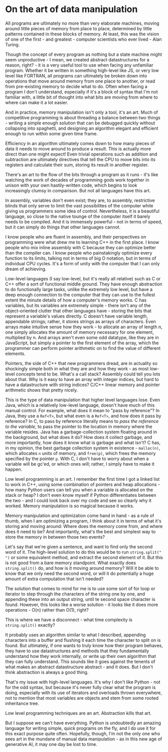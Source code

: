 # On the art of data manipulation

All programs are ultimately no more than very elaborate machines, moving around little pieces of memory from place to place, determined by
little patterns contained in these blocks of memory. At least, this was the vision of one of the first - and greatest - computer scientists
who ever lived - Alan Turing.

Though the concept of every program as nothing but a state machine might seem unproductive - I mean, we created abstract datastructures for a
reason, right? - it is a very useful tool to use when facing any unfamiliar program. Whether it be written in something high-level like JS,
or very low level like FORTRAN, all programs can ultimately be broken down into operations that move around memory from one place to another,
or read from pre-existing memory to decide what to do. Often when facing a program I don't understand, especially if it's a block of syntax
that I'm not familiar with, a little bit of thought into what bits are moving from where to where can make it a lot easier.

And in practice, memory manipulation isn't only a tool, it's an art. Much of competitive programming is about threading a balance between two
things - writing a simple enough solution that can be debugged quickly without collapsing into spaghetti, and designing an algorithm elegant
and efficient enough to run within some given time frame.

Efficiency in an algorithm ultimately comes down to how many pieces of data it needs to move around to produce a result. This is actually more
direct than one might expect! Even trivial operations such as addition and subtraction are ultimately directives that tell the CPU to move
bits into its registers and calculate their sum, storing its result in another register.

There's an art to the flow of the bits through a program as it runs - it's like watching the work of decades of programming gods work together
in unison with your own hastily-written code, which begins to look increasingly clumsy in comparison. But not all languages have this art.

In assembly, variables don't even exist; they are, to assembly, restrictive blinds that only serve to limit the vast possibilites of the computer
while giving us programmers some idea of control. Nevertheless, it is a beautiful language, so close to the native tounge of the computer itself
it barely needs to be compiled. And it is immensely powerful - not in terms of speed, but it can simply do things that other languages cannot.

I know people who are fluent in assembly, and their perspectives on programming were what drew me to learning C++ in the first place. I know
people who mix inline assembly with C because they can optimize better than the compiler can. I know people who painstakingly optimize every
function to its limits, talking not in terms of big O notation, but in terms of individual CPU cycles. It's a form of unity with the computer
that I can only dream of achieving.

Low-level languages (I say low-level, but it's really all relative) such as C or C++ offer a sort of functional middle ground. They have enough
abstraction to do functionally large tasks, unlike the extremely low level, but have a deep enough connection to the computer that they can
use to the fullest extent the minute details of how a computer's memory works. C has variables, but its variables are extremely simple - there
isn't any of the object-oriented clutter that other languages have - storing the bits that represent a variable's values directly. C doesn't
have variable length, appendable strings; rather, it stores strings as arrays of characters. Even arrays make intuitive sense how they work -
to allocate an array of length n, one simply allocates the amount of memory necessary for one element, multiplied by n. And arrays aren't even
some odd datatype, like they are in JavaScript, but simply a pointer to the first element of the array, which the programmer can perform
pointer arithmetic on to find the value of different elements.

Pointers, the side of C++ that new programmers dread, are in actuality so shockingly simple both in what they are and how they work - as most
low-level concepts tend to be. What's a call stack? Assembly could tell you lots about that. Why is it easy to have an array with integer
indices, but hard to have a datastructure with string indices? C/C++ linear memory and pointer arithmetic shows that pretty nicely.

This is the type of data manipulation that higher level languages lose. Even Java, which is a relatively low-level language, doesn't have
much of this manual control. For example, what does it mean to "pass by reference"? In Java, they use a `Ref<T>`, but what even is a `Ref<T>`,
and how does it pass by reference? In C, to pass by reference literally means to *pass the reference to the variable*, to pass the pointer
to the location in memory where the variable resides. Java has a garbage-collection system floating around in the background, but what does
it do? How does it collect garbage, and more importantly, how does it know what is garbage and what isn't? C has, in my opinion, the best
garbage collection system in existence - `malloc(n)`, which allocates `n` units of memory, and `free(p)`, which frees the memory specified
by the pointer `p`. With C, I don't have to worry about when a variable will be gc'ed, or which ones will; rather, I simply have to make it
happen.

Low level programming is an art. I remember the first time I got a linked list to work in C++, using some combination of pointers and heap
allocations - how many Python users can tell you when a variable is allocated on the stack or heap? I don't even know myself if Python
differentiates between the two - and I could look back over my code and see so clearly why it worked. Memory manipulation is so magical
because it works.

Memory manipulation and optimization come hand in hand - as a rule of thumb, when I am optimizing a program, I think about it in terms of
what it's storing and moving around: Where does the memory come from, and where does it need to be? And importantly, what's the best and simplest
way to store the memory in between those two events?

Let's say that we're given a sentence, and want to find only the second word of it. The high-level solution to do this would be to run
`string.split(" ")` or some equivalent method, and extract the second element of it. But this is not good from a bare memory standpoint.
What exactly does `string.split()` do, and how is it moving around memory? Will it be able to know that we only need the second word, or
will it do potentially a huge amount of extra computation that isn't needed?

The solution that comes to mind for me is to use some sort of for loop or iterator to step through the characters of the string one by one,
and appending these into an output string, until te second space character is found. However, this looks like a worse solution - it looks like
it does more operations - O(n) rather than O(1), right?

This is where we have a disconnect - what time complexity is `string.split()` exactly?

It probably uses an algorithm similar to what I described, appending characters into a buffer and flushing it each time the character to split on
is found. But ultimately, if one wants to truly know how their program behaves, they have to use datastructures and methods that they fundamentally
understand how they work internally, or write up their own algorithm that they can fully understand. This sounds like it goes against the tenents
of what makes an abstract datastructure abstract - and it does. But I don't think abstraction is always a good thing.

That's my issue with high-level languages. It's why I don't like Python - not for the odd syntax, but because it's never fully clear what the
program is doing, especially with its use of iterators and overloads thrown everywhere, not to mention that most variables are objects and stem
from some rooted inheritance tree.

Low level programming techniques are an art. Abstraction kills that art.

But I suppose we can't have everything. Python is undoubtedly an amazing language for writing simple, quick programs on the fly, and I do
use it for this exact purpose quite often. Hopefully, though, I'm not the only one who sees art in the mundane of manual data manipulation -
as in this new age of generative AI, it may one day be lost to time.
